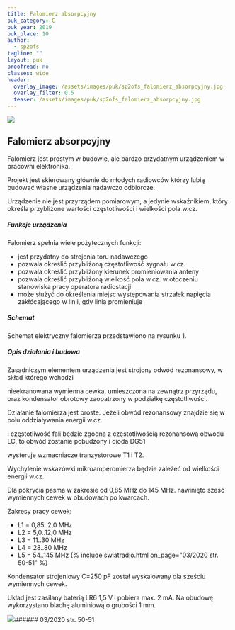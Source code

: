 ```yaml
---
title: Falomierz absorpcyjny
puk_category: C
puk_year: 2019
puk_place: 10
author: 
  - sp2ofs
tagline: ""
layout: puk
proofread: no
classes: wide
header:
  overlay_image: /assets/images/puk/sp2ofs_falomierz_absorpcyjny.jpg
  overlay_filter: 0.5
  teaser: /assets/images/puk/sp2ofs_falomierz_absorpcyjny.jpg
---
```






 



![](assets/data/img/projects/2019-10-0.jpg) 



Falomierz absorpcyjny
---------------------





Falomierz jest prostym w budowie, ale bardzo przydatnym urządzeniem w pracowni elektronika.

Projekt jest skierowany głównie do młodych radiowców którzy lubią budować własne urządzenia nadawczo odbiorcze.

Urządzenie nie jest przyrządem pomiarowym, a jedynie wskaźnikiem, który określa przybliżone wartości częstotliwości i wielkości pola w.cz.




##### Funkcje urządzenia




Falomierz spełnia wiele pożytecznych funkcji:


* jest przydatny do strojenia toru nadawczego
* pozwala określić przybliżoną częstotliwość sygnału w.cz.
* pozwala określić przybliżony kierunek promieniowania anteny
* pozwala określić przybliżoną wielkość pola w.cz. w otoczeniu stanowiska pracy operatora radiostacji
* może służyć do określenia miejsc występowania strzałek napięcia zakłócającego w linii, gdy linia promieniuje





##### Schemat




 Schemat elektryczny falomierza przedstawiono na rysunku 1.




##### Opis działania i budowa




 Zasadniczym elementem urządzenia jest strojony odwód rezonansowy, w skład którego wchodzi

 nieekranowana wymienna cewka, umieszczona na zewnątrz przyrządu, oraz kondensator obrotowy zaopatrzony w podziałkę częstotliwości.

 Działanie falomierza jest proste. Jeżeli obwód rezonansowy znajdzie się w polu oddziaływania energii w.cz.

 i częstotliwość fali będzie zgodna z częstotliwością rezonansową obwodu LC, to obwód zostanie pobudzony i dioda DG51

 wysteruje wzmacniacze tranzystorowe T1 i T2.

 Wychylenie wskazówki mikroamperomierza będzie zależeć od wielkości energii w.cz.

 Dla pokrycia pasma w zakresie od 0,85 MHz do 145 MHz. nawinięto sześć wymiennych cewek w obudowach po kwarcach.





Zakresy pracy cewek:


* L1 = 0,85..2,0 MHz
* L2 = 5,0..12,0 MHz
* L3 = 11..30 MHz
* L4 = 28..80 MHz
* L5 = 54..145 MHz
{% include swiatradio.html on_page="03/2020 str. 50-51" %}




 Kondensator strojeniowy C=250 pF został wyskalowany dla sześciu wymiennych cewek.

 Układ jest zasilany baterią LR6 1,5 V i pobiera max. 2 mA. Na obudowę wykorzystano blachę aluminiową o grubości 1 mm.







![](assets/img/logo/sr_logo_s.jpg)###### 03/2020 str. 50-51

 





 


